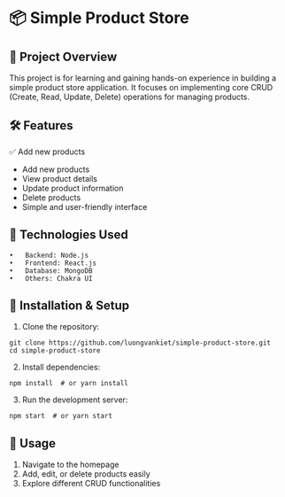 # 📦 Simple Product Store

## 🚀 Project Overview

This project is for learning and gaining hands-on experience in building a simple product store application. It focuses on implementing core CRUD (Create, Read, Update, Delete) operations for managing products.

## 🛠 Features

✅ Add new products
- Add new products
- View product details
- Update product information
- Delete products
- Simple and user-friendly interface

## 🔧 Technologies Used

    •	Backend: Node.js
    •	Frontend: React.js
    •	Database: MongoDB
    •	Others: Chakra UI

## 📂 Installation & Setup

1. Clone the repository:

```
git clone https://github.com/luongvankiet/simple-product-store.git
cd simple-product-store
```

2. Install dependencies:

```
npm install  # or yarn install
```

3.  Run the development server:

```
npm start  # or yarn start
```

## 🎯 Usage

1. Navigate to the homepage
2. Add, edit, or delete products easily
3. Explore different CRUD functionalities
